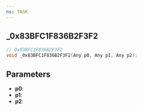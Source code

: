 ```yaml
---
ns: TASK
---
```

## _0x83BFC1F836B2F3F2

```c
// 0x83BFC1F836B2F3F2
void _0x83BFC1F836B2F3F2(Any p0, Any p1, Any p2);
```

## Parameters
* **p0**:
* **p1**:
* **p2**:
